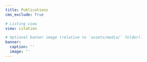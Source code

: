 ```yaml
---
title: Publications
cms_exclude: True

# Listing view
view: citation 

# Optional banner image (relative to `assets/media/` folder).
banner:
  caption: ''
  image: ''
---
```

